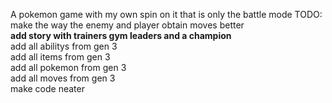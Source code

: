 A pokemon game with my own spin on it that is only the battle mode
TODO:\
make the way the enemy and player obtain moves better\
__add story with trainers gym leaders and a champion__\
add all abilitys from gen 3\
add all items from gen 3\
add all pokemon from gen 3\
add all moves from gen 3\
make code neater
